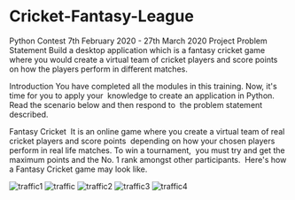 # Cricket-Fantasy-League
Python Contest 7th February 2020 - 27th March 2020 Project Problem Statement Build a desktop application which is a fantasy cricket game where you would create a virtual team of cricket players and score points on how the players perform in different matches.

Introduction You have completed all the modules in this training. Now, it's time for you to apply your  knowledge to create an application in Python. Read the scenario below and then respond to  the problem statement described. 

Fantasy Cricket  It is an online game where you create a virtual team of real cricket players and score points  depending on how your chosen players perform in real life matches. To win a tournament,  you must try and get the maximum points and the No. 1 rank amongst other participants.  Here's how a Fantasy Cricket game may look like. 
 
 
 ![traffic1](https://user-images.githubusercontent.com/47916019/83155838-49a79900-a11f-11ea-96f4-48d0914619db.JPG)
![traffic](https://user-images.githubusercontent.com/47916019/83155848-4c09f300-a11f-11ea-99fd-370fb44907f1.JPG)
![traffic2](https://user-images.githubusercontent.com/47916019/83155855-4e6c4d00-a11f-11ea-9160-647965f6ee35.JPG)
![traffic3](https://user-images.githubusercontent.com/47916019/83155864-4f9d7a00-a11f-11ea-90e8-a9cba889ab8d.JPG)
![traffic4](https://user-images.githubusercontent.com/47916019/83155872-51673d80-a11f-11ea-96e3-baa769366190.JPG)
